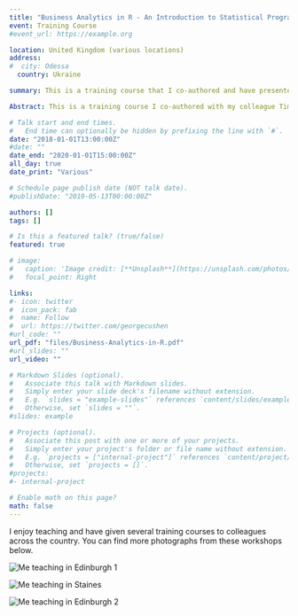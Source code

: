 ```yaml
---
title: "Business Analytics in R - An Introduction to Statistical Programming"
event: Training Course
#event_url: https://example.org

location: United Kingdom (various locations)
address:
#  city: Odessa
  country: Ukraine

summary: This is a training course that I co-authored and have presented several times to company employees across the UK. The course introduces statistical and machine learning techniques and applies them in business contexts using the R programming language.

Abstract: This is a training course I co-authored with my colleague Timothy Wong, and have presented several times to company employees across the UK. The course introduces statistical and machine learning techniques and applies them in business contexts using the R programming language. The source materials can be found [here](files/Business-Analytics-in-R.pdf).

# Talk start and end times.
#   End time can optionally be hidden by prefixing the line with `#`.
date: "2018-01-01T13:00:00Z"
#date: ""
date_end: "2020-01-01T15:00:00Z"
all_day: true
date_print: "Various"

# Schedule page publish date (NOT talk date).
#publishDate: "2019-05-13T00:00:00Z"

authors: []
tags: []

# Is this a featured talk? (true/false)
featured: true

# image:
#   caption: 'Image credit: [**Unsplash**](https://unsplash.com/photos/bzdhc5b3Bxs)'
#   focal_point: Right

links:
#- icon: twitter
#  icon_pack: fab
#  name: Follow
#  url: https://twitter.com/georgecushen
#url_code: ""
url_pdf: "files/Business-Analytics-in-R.pdf"
#url_slides: ""
url_video: ""

# Markdown Slides (optional).
#   Associate this talk with Markdown slides.
#   Simply enter your slide deck's filename without extension.
#   E.g. `slides = "example-slides"` references `content/slides/example-slides.md`.
#   Otherwise, set `slides = ""`.
#slides: example

# Projects (optional).
#   Associate this post with one or more of your projects.
#   Simply enter your project's folder or file name without extension.
#   E.g. `projects = ["internal-project"]` references `content/project/deep-learning/index.md`.
#   Otherwise, set `projects = []`.
#projects:
#- internal-project

# Enable math on this page?
math: false
---
```


I enjoy teaching and have given several training courses to colleagues across the country. You can find more photographs from these workshops below.

![Me teaching in Edinburgh 1](/img/PhotosOfMeForBlog/me_workshop2.jpg)

![Me teaching in Staines](/img/PhotosOfMeForBlog/me_workshop3.jpg)

![Me teaching in Edinburgh 2](/img/PhotosOfMeForBlog/me_workshop4.jpg)
